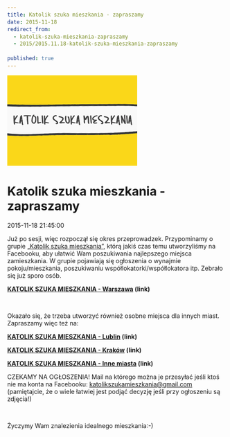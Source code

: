 ```yaml
---
title: Katolik szuka mieszkania - zapraszamy
date: 2015-11-18
redirect_from: 
  - katolik-szuka-mieszkania-zapraszamy
  - 2015/2015.11.18-katolik-szuka-mieszkania-zapraszamy

published: true
---
```



![/assets/posts/2015/2015-11-18-katolik-szuka-mieszkania-zapraszamy/ksm_02.jpg](/assets/posts/2015/2015-11-18-katolik-szuka-mieszkania-zapraszamy/ksm_02.jpg)

# Katolik szuka mieszkania - zapraszamy

<time>2015-11-18 21:45:00</time>



Już po sesji, więc rozpoczął się okres przeprowadzek. Przypominamy o grupie [„Katolik szuka mieszkania”](https://www.facebook.com/groups/583794431764058/), którą jakiś czas temu utworzyliśmy na Facebooku, aby ułatwić Wam poszukiwania najlepszego miejsca zamieszkania. W grupie pojawiają się ogłoszenia o wynajmie pokoju/mieszkania, poszukiwaniu współlokatorki/współlokatora itp. Zebrało się już sporo osób. 


**[KATOLIK SZUKA MIESZKANIA - Warszawa](https://www.facebook.com/groups/583794431764058/) (link)**


 


Okazało się, że trzeba utworzyć również osobne miejsca dla innych miast. Zapraszamy więc też na:


**[KATOLIK SZUKA MIESZKANIA - Lublin](https://www.facebook.com/groups/1408498622790323/) (link)**


**[KATOLIK SZUKA MIESZKANIA - Kraków](https://www.facebook.com/groups/344557272415747/) (link)** 


**[KATOLIK SZUKA MIESZKANIA - Inne miasta](https://www.facebook.com/groups/355522774635180/) (link)** 


CZEKAMY NA OGŁOSZENIA! Mail na którego można je przesyłać jeśli ktoś nie ma konta na Facebooku: katolikszukamieszkania@gmail.com (pamiętajcie, że o wiele łatwiej jest podjąć decyzję jeśli przy ogłoszeniu są zdjęcia!)


 


Życzymy Wam znalezienia idealnego mieszkania:-)


<!--{{json:{"created_date":"2015-11-18 21:45:00","publish_down":"0000-00-00 00:00:00","id":"5438"}}}-->
